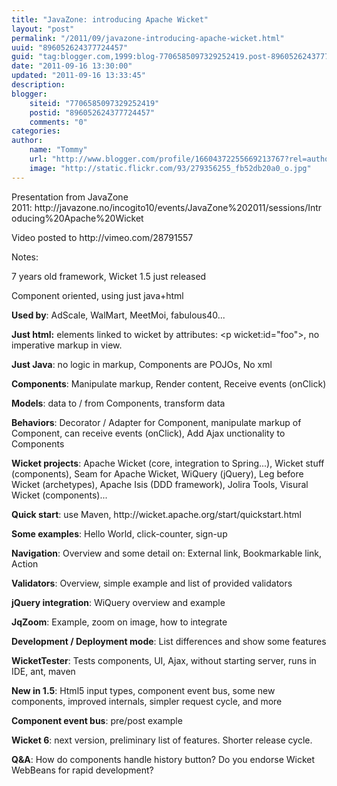 ```yaml
---
title: "JavaZone: introducing Apache Wicket"
layout: "post"
permalink: "/2011/09/javazone-introducing-apache-wicket.html"
uuid: "896052624377724457"
guid: "tag:blogger.com,1999:blog-7706585097329252419.post-896052624377724457"
date: "2011-09-16 13:30:00"
updated: "2011-09-16 13:33:45"
description: 
blogger:
    siteid: "7706585097329252419"
    postid: "896052624377724457"
    comments: "0"
categories: 
author: 
    name: "Tommy"
    url: "http://www.blogger.com/profile/16604372255669213767?rel=author"
    image: "http://static.flickr.com/93/279356255_fb52db20a0_o.jpg"
---
```


<div class="css-full-post-content js-full-post-content">
<p>Presentation from JavaZone 2011: http://javazone.no/incogito10/events/JavaZone%202011/sessions/Introducing%20Apache%20Wicket</p><p>Video posted to http://vimeo.com/28791557</p><p>Notes:</p><p>7 years old framework, Wicket 1.5 just released</p><p>Component oriented, using just java+html</p><p><strong>Used by</strong>: AdScale, WalMart, MeetMoi, fabulous40...</p><p><strong>Just html:</strong> elements linked to wicket by attributes: &lt;p wicket:id="foo"&gt;, no imperative markup in view.</p><p><strong>Just Java</strong>: no logic in markup, Components are POJOs, No xml</p><p><strong>Components</strong>: Manipulate markup, Render content, Receive events (onClick)</p><p><strong>Models</strong>: data to / from Components, transform data</p><p><strong>Behaviors</strong>: Decorator / Adapter for Component, manipulate markup of Component, can receive events (onClick), Add Ajax unctionality to Components</p><p><strong>Wicket projects</strong>: Apache Wicket (core, integration to Spring...), Wicket stuff (components), Seam for Apache Wicket, WiQuery (jQuery), Leg before Wicket (archetypes), Apache Isis (DDD framework), Jolira Tools, Visural Wicket (components)...</p><p><strong>Quick start</strong>: use Maven, http://wicket.apache.org/start/quickstart.html</p><p><strong>Some examples</strong>: Hello World, click-counter, sign-up</p><p><strong>Navigation</strong>: Overview and some detail on: External link, Bookmarkable link, Action</p><p><strong>Validators</strong>: Overview, simple example and list of provided validators</p><p><strong>jQuery integration</strong>: WiQuery overview and example</p><p><strong>JqZoom</strong>: Example, zoom on image, how to integrate</p><p><strong>Development / Deployment mode</strong>: List differences and show some features</p><p><strong>WicketTester</strong>: Tests components, UI, Ajax, without starting server, runs in IDE, ant, maven</p><p><strong>New in 1.5</strong>: Html5 input types, component event bus, some new components, improved internals, simpler request cycle, and more</p><p><strong>Component event bus</strong>: pre/post example</p><p><strong>Wicket 6</strong>: next version, preliminary list of features. Shorter release cycle.</p><p><strong>Q&amp;A</strong>: How do components handle history button? Do you endorse Wicket WebBeans for rapid development?</p><p><strong></strong></p>
</div>